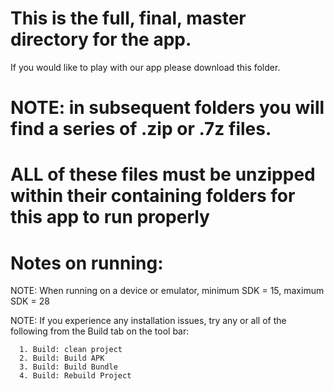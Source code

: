 # This is the full, final, master directory for the app. 

If you would like to play with our app please download this folder.

# NOTE: in subsequent folders you will find a series of .zip or .7z files. 
# ALL of these files must be unzipped within their containing folders for this app to run properly




# Notes on running:

NOTE: When running on a device or emulator, minimum SDK = 15, maximum SDK = 28

NOTE: If you experience any installation issues, try any or all of the following from the Build tab on the tool bar:

      1. Build: clean project
      2. Build: Build APK
      3. Build: Build Bundle
      4. Build: Rebuild Project


